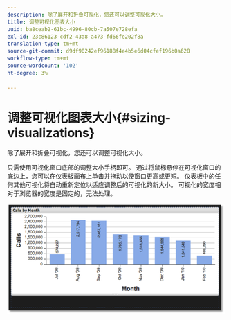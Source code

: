 ```yaml
---
description: 除了展开和折叠可视化，您还可以调整可视化大小。
title: 调整可视化图表大小
uuid: ba8ceab2-61bc-4996-80cb-7a507e728efa
exl-id: 23c86123-cdf2-43a8-a473-fd66fe202f8a
translation-type: tm+mt
source-git-commit: d9df90242ef96188f4e4b5e6d04cfef196b0a628
workflow-type: tm+mt
source-wordcount: '102'
ht-degree: 3%

---
```


# 调整可视化图表大小{#sizing-visualizations}

除了展开和折叠可视化，您还可以调整可视化大小。

只需使用可视化窗口底部的调整大小手柄即可。 通过将鼠标悬停在可视化窗口的底边上，您可以在仪表板画布上单击并拖动以使窗口更高或更短。 仪表板中的任何其他可视化将自动重新定位以适应调整后的可视化的新大小。 可视化的宽度相对于浏览器的宽度是固定的，无法处理。

![](assets/size_visual.png)
